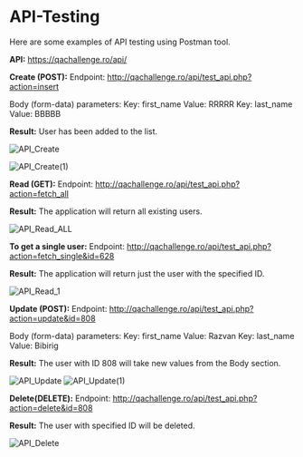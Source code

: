# API-Testing

Here are some examples of API testing using Postman tool.

**API:**
https://qachallenge.ro/api/

**Create (POST):**
Endpoint: http://qachallenge.ro/api/test_api.php?action=insert

Body (form-data) parameters: Key: first_name     Value: RRRRR
                             Key: last_name      Value: BBBBB

**Result:**
User has been added to the list.

![API_Create](https://github.com/RazvanBrG/API-Testing/assets/145659747/020150ab-b3a2-4e93-b686-3ad17db7a04a)

![API_Create(1)](https://github.com/RazvanBrG/API-Testing/assets/145659747/c1e6c7a1-43ef-47ad-8d6e-5fef8e380dc7)



**Read (GET):**
Endpoint: http://qachallenge.ro/api/test_api.php?action=fetch_all

**Result:**
The application will return all existing users.

![API_Read_ALL](https://github.com/RazvanBrG/API-Testing/assets/145659747/6cee2ba1-4132-4c37-9d37-7278eadd8785)


**To get a single user:**
Endpoint: http://qachallenge.ro/api/test_api.php?action=fetch_single&id=628

**Result:**
The application will return just the user with the specified ID.

![API_Read_1](https://github.com/RazvanBrG/API-Testing/assets/145659747/dc56d1b5-ad01-4785-93c5-45adad9c2e28)



**Update (POST):**
Endpoint: http://qachallenge.ro/api/test_api.php?action=update&id=808

Body (form-data) parameters: Key: first_name     Value: Razvan
                             Key: last_name      Value: Bibirig

**Result:**
The user with ID 808 will take new values from the Body section.

![API_Update](https://github.com/RazvanBrG/API-Testing/assets/145659747/56df2095-8772-4fd6-8285-4eed1badc77e)
![API_Update(1)](https://github.com/RazvanBrG/API-Testing/assets/145659747/9f8c59d4-51c7-4951-8e12-0432e47a7ade)



**Delete(DELETE):**
Endpoint: http://qachallenge.ro/api/test_api.php?action=delete&id=808

**Result:**
The user with specified ID will be deleted.

![API_Delete](https://github.com/RazvanBrG/API-Testing/assets/145659747/3a4fbcff-2075-4348-a294-c4ef49f07c99)

